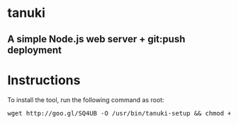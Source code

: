 # tanuki
## A simple Node.js web server + git:push deployment

# Instructions
To install the tool, run the following command as root:
<pre>wget http://goo.gl/SQ4UB -O /usr/bin/tanuki-setup && chmod +x /usr/bin/tanuki-setup</pre>
